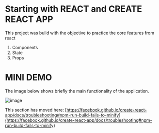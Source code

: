 # Starting with REACT and CREATE REACT APP

This project was build with the objective to practice the core features from react 
1. Components
2. State
3. Props

# MINI DEMO

The image below shows briefly the main functionality of the application. 

![image](https://user-images.githubusercontent.com/36825083/126051378-b7f53cfc-859f-4c16-af1b-7a01d98f5122.png)


This section has moved here: [https://facebook.github.io/create-react-app/docs/troubleshooting#npm-run-build-fails-to-minify](https://facebook.github.io/create-react-app/docs/troubleshooting#npm-run-build-fails-to-minify)
